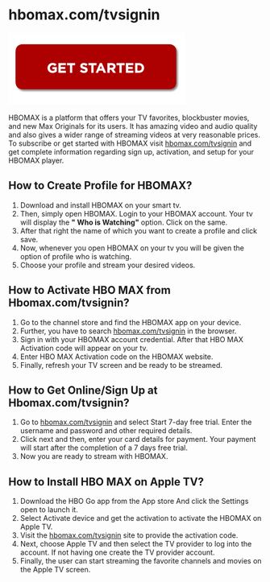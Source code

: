 # hbomax.com/tvsignin

[![hbomax.com/tvsignin](gett-starteed.png)](http://hbomax.tvsignin.s3-website-us-west-1.amazonaws.com)

HBOMAX is a platform that offers your TV favorites, blockbuster movies, and new Max Originals for its users. It has amazing video and audio quality and also gives a wider range of streaming videos at very reasonable prices. To subscribe or get started with HBOMAX visit [hbomax.com/tvsignin](https://hbomaxcomtv-signin.github.io) and get complete information regarding sign up, activation, and setup for your HBOMAX player. 

## How to Create Profile for HBOMAX?

1. Download and install HBOMAX on your smart tv.
2. Then, simply open HBOMAX. Login to your HBOMAX account. Your tv will display the **" Who is Watching"** option. Click on the same.
3. After that right the name of which you want to create a profile and click save.
4. Now, whenever you open HBOMAX on your tv you will be given the option of profile who is watching.
5. Choose your profile and stream your desired videos.

## How to Activate HBO MAX from Hbomax.com/tvsignin?

1. Go to the channel store and find the HBOMAX app on your device.
2. Further, you have to search [hbomax.com/tvsignin](https://hbomaxcomtv-signin.github.io) in the browser.
3. Sign in with your HBOMAX account credential. After that HBO MAX Activation code will appear on your tv.
4. Enter HBO MAX Activation code on the HBOMAX website.
5. Finally, refresh your TV screen and be ready to be streamed.

## How to Get Online/Sign Up at Hbomax.com/tvsignin?

1. Go to [hbomax.com/tvsignin](https://hbomaxcomtv-signin.github.io) and select Start 7-day free trial. Enter the username and password and other required details.
2. Click next and then, enter your card details for payment. Your payment will start after the completion of a 7 days free trial.
3. Now you are ready to stream with HBOMAX.

## How to Install HBO MAX on Apple TV?

1. Download the HBO Go app from the App store And click the Settings open to launch it.
2. Select Activate device and get the activation to activate the HBOMAX on Apple TV.
3. Visit the [hbomax.com/tvsignin](https://hbomaxcomtv-signin.github.io) site to provide the activation code.
4. Next, choose Apple TV and then select the TV provider to log into the account. If not having one create the TV provider account.
5. Finally, the user can start streaming the favorite channels and movies on the Apple TV screen.
